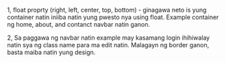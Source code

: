 1, float proprty (right, left, center, top, bottom) - ginagawa neto is yung container natin iniiba natin yung pwesto nya using float. Example container ng home, about, and contanct navbar natin ganon.

2, Sa paggawa ng navbar natin example may kasamang login ihihiwalay natin sya ng class name para ma edit natin. Malagayn ng border ganon, basta maiba natin yung design.
